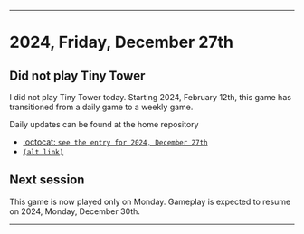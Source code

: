
***

# 2024, Friday, December 27th

## Did not play Tiny Tower

<!-- TODO: For each weekly entry, make sure the date is correct. The day of the week should be modified in 4 places !-->

I did not play Tiny Tower today. Starting 2024, February 12th, this game has transitioned from a daily game to a weekly game.

Daily updates can be found at the home repository

- [:octocat: `see the entry for 2024, December 27th`](https://github.com/seanpm2001/SeansLifeArchive_Images_TinyTower/tree/master/tiny%20tower/2024/12_December/27/) 
- [`(alt link)`](/tiny%20tower/2024/12_December/27/)

## Next session

This game is now played only on Monday. Gameplay is expected to resume on 2024, Monday, December 30th.

***

